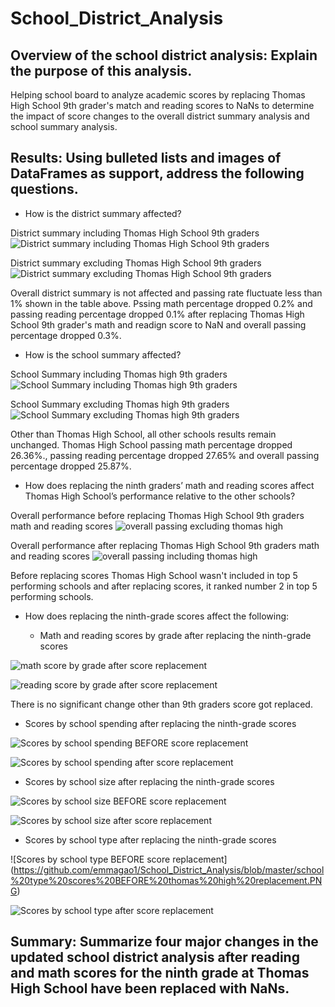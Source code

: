 # School_District_Analysis

## Overview of the school district analysis: Explain the purpose of this analysis.

Helping school board to analyze academic scores by replacing Thomas High School 9th grader's match and reading scores to NaNs to determine the impact of score changes to the overall district summary analysis and school summary analysis.

## Results: Using bulleted lists and images of DataFrames as support, address the following questions.

* How is the district summary affected?

District summary including Thomas High School 9th graders
![District summary including Thomas High School 9th graders](https://github.com/emmagao1/School_District_Analysis/blob/master/district%20summary%20including%20thomas%20high.PNG)

District summary excluding Thomas High School 9th graders
![District summary excluding Thomas High School 9th graders](https://github.com/emmagao1/School_District_Analysis/blob/master/district%20summary%20excluding%20thomas%20high.PNG)

Overall district summary is not affected and passing rate fluctuate less than 1% shown in the table above. Pssing math percentage dropped 0.2% and passing reading percentage dropped 0.1% after replacing Thomas High School 9th grader's math and readign score to NaN and overall passing percentage dropped 0.3%.

* How is the school summary affected?

School Summary including Thomas high 9th graders
![School Summary including Thomas high 9th graders](https://github.com/emmagao1/School_District_Analysis/blob/master/School%20Summary%20including%20Thomas%20high%209th%20graders.PNG)

School Summary excluding Thomas high 9th graders
![School Summary excluding Thomas high 9th graders](https://github.com/emmagao1/School_District_Analysis/blob/master/School%20Summary%20excluding%20Thomas%20high%209th%20graders.PNG)

Other than Thomas High School, all other schools results remain unchanged. Thomas High School passing math percentage dropped 26.36%., passing reading percentage dropped 27.65% and overall passing percentage dropped 25.87%. 

* How does replacing the ninth graders’ math and reading scores affect Thomas High School’s performance relative to the other schools?

Overall performance before replacing Thomas High School 9th graders math and reading scores
![overall passing excluding thomas high](https://github.com/emmagao1/School_District_Analysis/blob/master/overall%20passing%20excluding%20thomas%20high.PNG)


Overall performance after replacing Thomas High School 9th graders math and reading scores
![overall passing including thomas high](https://github.com/emmagao1/School_District_Analysis/blob/master/overall%20passing%20including%20thomas%20high%20after%20score%20replacement.PNG)

Before replacing scores Thomas High School wasn't included in top 5 performing schools and after replacing scores, it ranked number 2 in top 5 performing schools.

* How does replacing the ninth-grade scores affect the following:

  - Math and reading scores by grade after replacing the ninth-grade scores

![math score by grade after score replacement](https://github.com/emmagao1/School_District_Analysis/blob/master/Math%20score%20by%20grade%20after%20thomas%20score%20replacement.PNG)

![reading score by grade after score replacement](https://github.com/emmagao1/School_District_Analysis/blob/master/Reading%20score%20by%20grade%20after%20thomas%20score%20replacement.PNG)
 
There is no significant change other than 9th graders score got replaced.

 - Scores by school spending after replacing the ninth-grade scores
 
![Scores by school spending BEFORE score replacement](https://github.com/emmagao1/School_District_Analysis/blob/master/school%20spending%20scores%20BEFORE%20thomas%20high%20replacement.PNG)

![Scores by school spending after score replacement](https://github.com/emmagao1/School_District_Analysis/blob/master/school%20spending%20scores%20after%20thomas%20high%20replacement.PNG)
 
 - Scores by school size after replacing the ninth-grade scores
 
 ![Scores by school size BEFORE score replacement](https://github.com/emmagao1/School_District_Analysis/blob/master/school%20size%20scores%20BEFORE%20thomas%20high%20replacement.PNG)
 
 ![Scores by school size after score replacement](https://github.com/emmagao1/School_District_Analysis/blob/master/school%20size%20scores%20after%20thomas%20high%20replacement.PNG)
 
  - Scores by school type after replacing the ninth-grade scores
  
 ![Scores by school type BEFORE score replacement]
(https://github.com/emmagao1/School_District_Analysis/blob/master/school%20type%20scores%20BEFORE%20thomas%20high%20replacement.PNG)

 ![Scores by school type after score replacement](https://github.com/emmagao1/School_District_Analysis/blob/master/school%20type%20scores%20after%20thomas%20high%20replacement.PNG)



## Summary: Summarize four major changes in the updated school district analysis after reading and math scores for the ninth grade at Thomas High School have been replaced with NaNs.
